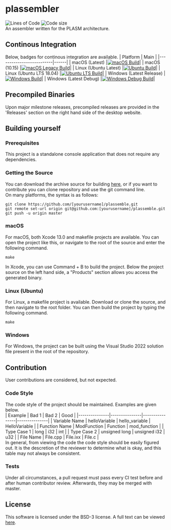 # plassembler
![Lines of Code](https://tokei.rs/b1/github/noahw2021/plassemble)
![Code size](https://img.shields.io/github/languages/code-size/noahw2021/plassemble.svg)
<br>
An assembler written for the PLASM architecture.
## Continous Integration
Below, badges for continous integration are available.
| Platform                 | Main |
|--------------------------|------|
| macOS (Latest)           |[![macOS Build](https://github.com/noahw2021/plassemble/actions/workflows/c-macos.yml/badge.svg)](https://github.com/noahw2021/plassemble/actions/workflows/c-macos.yml)|
| macOS (10.15)            |[![macOS Legacy Build](https://github.com/noahw2021/plassemble/actions/workflows/c-osxlegacy.yml/badge.svg)](https://github.com/noahw2021/plassemble/actions/workflows/c-osxlegacy.yml)|
| Linux (Ubuntu Latest)    |[![Ubuntu Build](https://github.com/noahw2021/plasmvm/actions/workflows/c-ubuntu.yml/badge.svg)](https://github.com/noahw2021/plassemble/actions/workflows/c-ubuntu.yml)|
| Linux (Ubuntu LTS 18.04) |[![Ubuntu LTS Build](https://github.com/noahw2021/plassemble/actions/workflows/c-ubuntults.yml/badge.svg)](https://github.com/noahw2021/plassemble/actions/workflows/c-ubuntults.yml)|
| Windows (Latest Release) |[![Windows Build](https://github.com/noahw2021/plassemble/actions/workflows/c-winlatest.yml/badge.svg)](https://github.com/noahw2021/plassemble/actions/workflows/c-winlatest.yml)|
| Windows (Latest Debug)   |[![Windows Debug Build](https://github.com/noahw2021/plassemble/actions/workflows/c-winlatestdbg.yml/badge.svg)](https://github.com/noahw2021/plassemble/actions/workflows/c-winlatestdbg.yml)|

## Precompiled Binaries
Upon major milestone releases, precompiled releases are provided in the 'Releases' section on the right hand side of the desktop website.

## Building yourself
### Prerequisites
This project is a standalone console application that does not require any dependencies.
### Getting the Source
You can download the archive source for building [here](https://github.com/noahw2021/plassemble/archive/refs/heads/main.zip), or if you want to contribute you can clone repository and use the git command line.<br>On many platforms, the syntax is as follows:
```
git clone https://github.com/[yourusername]/plassemble.git
git remote set-url origin git@github.com:[yourusername]/plassemble.git
git push -u origin master
```
### macOS
For macOS, both Xcode 13.0 and makefile projects are available. You can open the project like this, or navigate to the root of the source and enter the following command.
```
make
````
In Xcode, you can use Command + B to build the project. Below the project source on the left hand side, a "Products" section allows you access the generated binary.

### Linux (Ubuntu)
For Linux, a makefile project is available. Download or clone the source, and then navigate to the root folder. You can then build the project by typing the following command.
```
make
```
### Windows
For Windows, the project can be built using the Visual Studio 2022 solution file present in the root of the repository.

## Contribution
User contributions are considered, but not expected.
### Code Style
The code style of the project should be maintained. Examples are given below.
<br>
| Example       | Bad 1         | Bad 2          | Good          |
|---------------|---------------|----------------|---------------|
| Variable Name | helloVariable | hello_variable | HelloVariable |
| Function Name | ModFunction   | Function       | mod_function  |
| Type Case 1   | long          | i32            | int           |
| Type Case 2   | unsigned long | unsigned i32   | u32           |
| File Name     | File.cpp      | File.ixx       | File.c        |
<br>
In general, from viewing the code the code style should be easily figured out. It is the descretion of the reviewer to determine what is okay, and this table may not always be consistent.

### Tests
Under all circumstances, a pull request must pass every CI test before and after human contributor review. Afterwards, they may be merged with master.

## License
This software is licensed under the BSD-3 license. A full text can be viewed [here](LICENSE).
